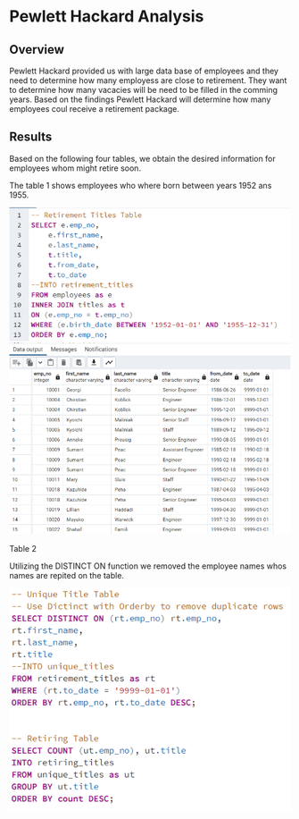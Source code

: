 # Pewlett Hackard Analysis


## Overview

Pewlett Hackard provided us with large data base of employees and they need to determine how many employess are close to retirement. They want to determine how many vacacies will be need to be filled in the comming years. Based on the findings Pewlett Hackard will determine how many employees coul receive a retirement package.

## Results

Based on the following four tables, we obtain the desired information for employees whom might retire soon. 

The table 1 shows employees who where born between years 1952 ans 1955.

![image](Resources/1.png)
![image](Resources/1-1.png)

Table 2 

Utilizing the DISTINCT ON function we removed the employee names whos names are repited on the table.

![image](Resources/2.png)

